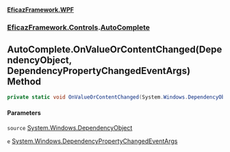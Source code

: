 #### [EficazFramework.WPF](EficazFrameworkWPF.md 'EficazFramework WPF')
### [EficazFramework.Controls](EficazFrameworkWPF.md#EficazFramework.Controls 'EficazFramework.Controls').[AutoComplete](EficazFramework.Controls/AutoComplete.md 'EficazFramework.Controls.AutoComplete')

## AutoComplete.OnValueOrContentChanged(DependencyObject, DependencyPropertyChangedEventArgs) Method

```csharp
private static void OnValueOrContentChanged(System.Windows.DependencyObject source, System.Windows.DependencyPropertyChangedEventArgs e);
```
#### Parameters

<a name='EficazFramework.Controls.AutoComplete.OnValueOrContentChanged(System.Windows.DependencyObject,System.Windows.DependencyPropertyChangedEventArgs).source'></a>

`source` [System.Windows.DependencyObject](https://docs.microsoft.com/en-us/dotnet/api/System.Windows.DependencyObject 'System.Windows.DependencyObject')

<a name='EficazFramework.Controls.AutoComplete.OnValueOrContentChanged(System.Windows.DependencyObject,System.Windows.DependencyPropertyChangedEventArgs).e'></a>

`e` [System.Windows.DependencyPropertyChangedEventArgs](https://docs.microsoft.com/en-us/dotnet/api/System.Windows.DependencyPropertyChangedEventArgs 'System.Windows.DependencyPropertyChangedEventArgs')